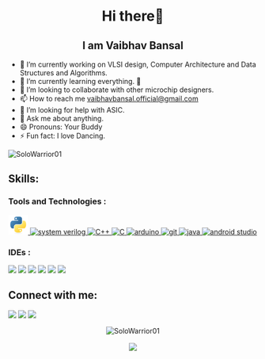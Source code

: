 <h1 align="center">Hi there👋</h1>
<h2 align="center">I am Vaibhav Bansal</h2>

- 🔭 I’m currently working on VLSI design, Computer Architecture and Data Structures and Algorithms.
- 🌱 I’m currently learning everything. 🤣
- 👯 I’m looking to collaborate with other microchip designers.
- 📫 How to reach me [vaibhavbansal.official@gmail.com](mailto:vaibhavbansal.official@gmail.com)
- 🤔 I’m looking for help with ASIC.
- 💬 Ask me about anything.
- 😄 Pronouns: Your Buddy
- ⚡ Fun fact: I love Dancing.

<p align="left"> <img src="https://komarev.com/ghpvc/?username=SoloWarrior01&label=Profile%20views&color=0e75b6&style=flat" alt="SoloWarrior01" /> </p>
<h2 align="left"> Skills:</h2>
<h3 align="left">Tools and Technologies :</h3>
<p align="left">
    <a href="https://www.python.org" target="_blank"> <img src="https://raw.githubusercontent.com/devicons/devicon/master/icons/python/python-original.svg" alt="python" width="40" height="40"/> </a>
    <a href="https://www.verilog.com/" target="_blank"> <img src="https://user-images.githubusercontent.com/56430787/105164182-1afa8a80-5b15-11eb-8ac3-7ae5c9f0e15e.png" alt="system verilog" width="40" height="40"/> </a>
    <a href="https://www.w3schools.com/CPP/default.asp" target="_blank"> <img src="https://static.cdnlogo.com/logos/c/76/c.svg" alt="C++" width="40" height="40"/> </a>
    <a href="https://www.cprogramming.com/" target="_blank"> <img src="https://upload.wikimedia.org/wikipedia/commons/1/18/C_Programming_Language.svg" alt="C" width="40" height="40"/> </a>
    <a href="https://www.arduino.cc/" target="_blank"> <img src="https://upload.wikimedia.org/wikipedia/commons/8/87/Arduino_Logo.svg" alt="arduino" width="40" height="40"/> </a>
    <a href="https://git-scm.com/" target="_blank" rel="noreferrer"> <img src="https://www.vectorlogo.zone/logos/git-scm/git-scm-icon.svg" alt="git" width="40" height="40"/> </a>
    <a href="https://www.java.com/en/" target="_blank"> <img src="https://www.vectorlogo.zone/logos/java/java-icon.svg" alt="java" width="40" height="40"/> </a>
    <a href="https://developer.android.com/studio" target="_blank"> <img src="https://upload.wikimedia.org/wikipedia/commons/8/8f/Breezeicons-apps-48-android-studio.svg" alt="android studio" width="40" height="40"/> </a>
    
</p>

<h3 align="left">IDEs :</h3>
<p align = "left">
    <img src="https://img.shields.io/badge/-Vivado-black?style=for-the-badge" />
    <img src="https://img.shields.io/badge/-Proteus-orange?style=for-the-badge" />
    <img src="https://img.shields.io/badge/-LTspice-green?style=for-the-badge" />
    <img src="https://img.shields.io/badge/jupyter-%23FA0F00.svg?style=for-the-badge&logo=jupyter&logoColor=white" />
    <img src="https://img.shields.io/badge/pycharm-143?style=for-the-badge&logo=pycharm&logoColor=black&color=black&labelColor=green" />
    <img src="https://img.shields.io/badge/Visual%20Studio%20Code-0078d7.svg?style=for-the-badge&logo=visual-studio-code&logoColor=white" />
</p>

<h2 align="left">Connect with me:</h2>
<p align = "center">

<!--- [<img src ="https://img.shields.io/badge/website-%23.svg?&style=for-the-badge&logo=www&logoColor=white%22&color=black">](https://vaibhavbansal.github.io) 
<a href = "mailto:vaibhavbansal.official@gmail.com"><img src="https://img.shields.io/static/v1?style=for-the-badge&message=Gmail&color=black&logo=Gmail&logoColor=FFFFFF&label=" /></a> -->
[<img src="https://img.shields.io/static/v1?style=for-the-badge&message=Gmail&color=black&logo=Gmail&logoColor=FFFFFF&label=" />](mailto:vaibhavbansal.official@gmail.com)
[<img src="https://img.shields.io/badge/linkedin-%2312100E.svg?&style=for-the-badge&logo=linkedin&logoColor=white&color=black" />](https://www.linkedin.com/in/vaibhav-bansal-b8a981188/)
[<img src="https://img.shields.io/badge/instagram-%2312100E.svg?&style=for-the-badge&logo=instagram&logoColor=white&color=black" />](https://instagram.com/vaibhav__2902/)
</p>

<p align="center"> <img src=https://github-readme-stats.vercel.app/api?username=SoloWarrior01&show_icons=true alt=SoloWarrior01 /></p>
<p align="center"> <img align="center" src="https://github-readme-stats.vercel.app/api/top-langs/?username=SoloWarrior01&layout=compact&theme=buefy&hide_border=true" /></p>

